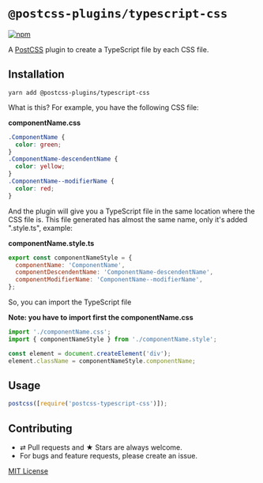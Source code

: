 # `@postcss-plugins/typescript-css`

[![npm](https://img.shields.io/npm/v/@postcss-plugins/typescript-css.svg?style=flat-square)](https://www.npmjs.com/package/@postcss-plugins/typescript-css)

A [PostCSS] plugin to create a TypeScript file by each CSS file.

## Installation

```
yarn add @postcss-plugins/typescript-css
```

What is this? For example, you have the following CSS file:

**componentName.css**

```css
.ComponentName {
  color: green;
}
.ComponentName-descendentName {
  color: yellow;
}
.ComponentName--modifierName {
  color: red;
}
```

And the plugin will give you a TypeScript file in the same location where the CSS file is. This file generated has almost the same name, only it's added ".style.ts", example:

**componentName.style.ts**

```javascript
export const componentNameStyle = {
  componentName: 'ComponentName',
  componentDescendentName: 'ComponentName-descendentName',
  componentModifierName: 'ComponentName--modifierName',
};
```

So, you can import the TypeScript file

**Note: you have to import first the componentName.css**

```javascript
import './componentName.css';
import { componentNameStyle } from './componentName.style';

const element = document.createElement('div');
element.className = componentNameStyle.componentName;
```

## Usage

```javascript
postcss([require('postcss-typescript-css')]);
```

## Contributing

- ⇄ Pull requests and ★ Stars are always welcome.
- For bugs and feature requests, please create an issue.

[MIT License]

[postcss]: https://github.com/postcss/postcss
[mit license]: https://github.com/ezavile/postcss-plugins/blob/master/packages/typescript-css/LICENSE
